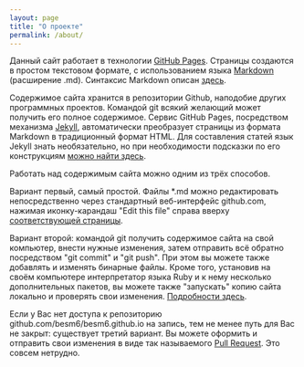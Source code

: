 ```yaml
---
layout: page
title: "О проекте"
permalink: /about/
---
```


Данный сайт работает в технологии
[GitHub Pages](https://help.github.com/articles/what-is-github-pages/).
Страницы создаются в простом текстовом формате, с использованием языка
[Markdown](https://ru.wikipedia.org/wiki/Markdown) (расширение .md).
Синтаксис Markdown описан [здесь](https://daringfireball.net/projects/markdown/syntax).

Содержимое сайта хранится в репозитории Github, наподобие других программных проектов.
Командой git всякий желающий может получить его полное содержимое.
Сервис GitHub Pages, посредством механизма [Jekyll](http://jekyllrb.com/),
автоматически преобразует страницы из формата Markdown в традиционный формат HTML.
Для составления статей язык Jekyll знать необязательно,
но при необходимости подсказки по его конструкциям
[можно найти здесь](http://ricostacruz.com/cheatsheets/jekyll.html).

Работать над содержимым сайта можно одним из трёх способов.

Вариант первый, самый простой. Файлы *.md можно редактировать
непосредственно через стандартный веб-интерфейс github.com,
нажимая иконку-карандаш "Edit this file" справа вверху [соответствующей
страницы](https://github.com/besm6/besm6.github.io/blob/master/about.md).

Вариант второй: командой git получить содержимое сайта на свой компьютер,
внести нужные изменения, затем отправить всё обратно посредством "git commit"
и "git push". При этом вы можете также добавлять и изменять бинарные файлы.
Кроме того, установив на своём компьютере интерпретатор языка Ruby и
к нему несколько дополнительных пакетов, вы можете также "запускать"
копию сайта локально и проверять свои изменения.
[Подробности здесь](https://help.github.com/articles/setting-up-your-github-pages-site-locally-with-jekyll/).

Если у Вас нет доступа к репозиторию github.com/besm6/besm6.github.io на запись,
тем не менее путь для Вас не закрыт: существует третий вариант.
Вы можете оформить и отправить свои изменения в виде так называемого
[Pull Request](http://yangsu.github.io/pull-request-tutorial/).
Это совсем нетрудно.
